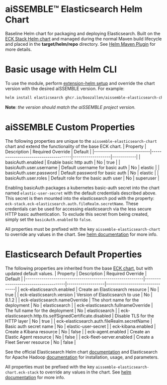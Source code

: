 # aiSSEMBLE&trade; Elasticsearch Helm Chart
Baseline Helm chart for packaging and deploying Elasticsearch. Built on the [ECK Stack Helm chart](https://github.com/elastic/cloud-on-k8s/tree/main/deploy/eck-stack) and managed during the normal Maven build lifecycle and placed in the **target/helm/repo** directory. See [Helm Maven Plugin](https://github.com/kokuwaio/helm-maven-plugin) for more details.

# Basic usage with Helm CLI
To use the module, perform [extension-helm setup](../README.md#leveraging-extensions-helm) and override the chart version with the desired aiSSEMBLE version. For example:
```bash
helm install elasticsearch ghcr.io/boozallen/aissemble-elasticsearch-chart --version <AISSEMBLE-VERSION>
```
**Note**: *the version should match the aiSSEMBLE project version.*

# aiSSEMBLE Custom Properties
The following properties are unique to the `aissemble-elasticsearch-chart` chart and extend the functionality of the base ECK chart.
| Property                   | Description                          | Required Override | Default    |
|----------------------------|--------------------------------------|-------------------|------------|
| basicAuth.enabled          | Enable basic http auth               | No                | true       |
| basicAuth.user.username    | Default username for basic auth      | No                | elastic    |
| basicAuth.user.password    | Default password for basic auth      | No                | elastic    |
| basicAuth.user.roles       | Default role for the basic auth user | No                | superuser  |

Enabling basicAuth packages a kubernetes basic-auth secret into the chart named `elastic-user-secret` with the default credentials described above. This secret is then mounted into the elasticsearch pod with the property: `eck-stack.eck-elasticsearch.auth.fileRealm.secretName`. These credentials can be used for accessing elasticsearch via the less secure HTTP basic authentication. To exclude this secret from being created, simply set the `basicAuth.enabled` to `false`.

All properties must be prefixed with the key `aissemble-elasticsearch-chart` to override any values in the chart. See [helm documentation](https://helm.sh/docs/chart_template_guide/subcharts_and_globals/#overriding-values-from-a-parent-chart) for more info.

# Elasticsearch Default Properties
The following properties are inherited from the base [ECK chart](https://github.com/elastic/cloud-on-k8s/tree/main/deploy/eck-stack/charts/eck-elasticsearch), but with updated default values.
| Property                                                  | Description                          | Required Override | Default                        |
|-----------------------------------------------------------|--------------------------------------|-------------------|--------------------------------|
| eck-elasticsearch.enabled                                 | Create an Elasticsearch resource     | No                | true                           |
| eck-elasticsearch.version                                 | Version of Elasticsearch to use      | No                | 8.1.2                          |
| eck-elasticsearch.nameOverride                            | The short name for the deployment    | No                | elasticsearch                  |
| eck-elasticsearch.fullnameOverride                        | The full name for the deployment     | No                | elasticsearch                  |
| eck-elasticsearch.http.tls.selfSignedCertificate.disabled | Disable TLS for the HTTP layer       | No                | true                           |
| eck-elasticsearch.auth.fileRealm.secretName               | Basic auth secret name               | No                | elastic-user-secret            |
| eck-kibana.enabled                                        | Create a Kibana resource             | No                | false                          |
| eck-agent.enabled                                         | Create an Elastic Agent resource     | No                | false                          |
| eck-fleet-server.enabled                                  | Create a Fleet Server resource       | No                | false                          |

See the official Elasticsearch Helm chart [documentation](https://www.elastic.co/guide/en/cloud-on-k8s/2.8/k8s-elasticsearch-specification.html) and Elasticsearch for Apache Hadoop [documentation](https://www.elastic.co/guide/en/elasticsearch/hadoop/8.1/reference.html) for installation, usage, and parameters.

All properties must be prefixed with the key `aissemble-elasticsearch-chart.eck-stack` to override any values in the chart. See [helm documentation](https://helm.sh/docs/chart_template_guide/subcharts_and_globals/#overriding-values-from-a-parent-chart) for more info.